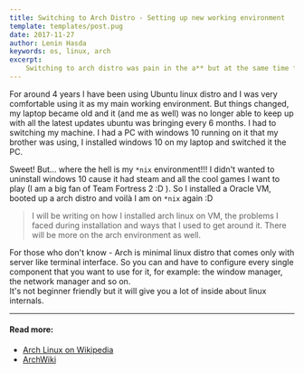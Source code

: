 ```yaml
---
title: Switching to Arch Distro - Setting up new working environment
template: templates/post.pug
date: 2017-11-27
author: Lenin Hasda
keywords: os, linux, arch
excerpt:
    Switching to arch distro was pain in the a** but at the same time fun, as it allows me to learn a lot about the internal of Linux. This will be a continuous post about how I switched from Ubuntu to Arch distro, yeah, I am still learning and updating.
---
```


For around 4 years I have been using Ubuntu linux distro and I was very comfortable using it as my main working environment. But things changed, my laptop became old and it (and me as well) was no longer able to keep up with all the latest updates ubuntu was bringing every 6 months. I had to switching my machine. I had a PC with windows 10 running on it that my brother was using, I installed windows 10 on my laptop and switched it the PC. 

Sweet! But... where the hell is my `*nix` environment!!! I didn't wanted to uninstall windows 10 cause it had steam and all the cool games I want to play (I am a big fan of Team Fortress 2 :D ). So I installed a Oracle VM, booted up a arch distro and voilà I am on `*nix` again :D

> I will be writing on how I installed arch linux on VM, the problems I faced during installation and ways that I used to get around it. There will be more on the arch environment as well.


For those who don't know - Arch is minimal linux distro that comes only with server like terminal interface. So you can and have to configure every single component that you want to use for it, for example: the window manager, the network manager and so on.     
It's not beginner friendly but it will give you a lot of inside about linux internals. 

------

#### Read more:
- [Arch Linux on Wikipedia](https://en.wikipedia.org/wiki/Arch_Linux)
- [ArchWiki](https://wiki.archlinux.org/)
